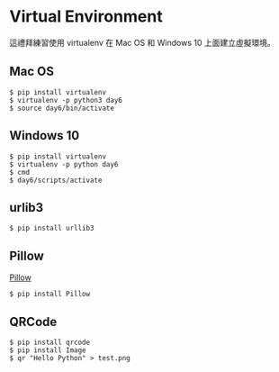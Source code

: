 # Virtual Environment

這禮拜練習使用 virtualenv 在 Mac OS 和 Windows 10 上面建立虛擬環境。

## Mac OS

```
$ pip install virtualenv
$ virtualenv -p python3 day6
$ source day6/bin/activate
```

## Windows 10

```
$ pip install virtualenv
$ virtualenv -p python day6
$ cmd
$ day6/scripts/activate
```


## urlib3

```
$ pip install urllib3
```

## Pillow

[Pillow](https://pillow.readthedocs.io/en/latest/installation.html)

```
$ pip install Pillow
```

## QRCode

```
$ pip install qrcode
$ pip install Image
$ qr "Hello Python" > test.png
```